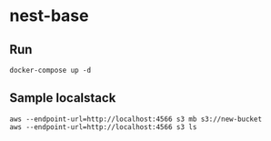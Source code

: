 # nest-base
## Run

```shell
docker-compose up -d
```


## Sample localstack

```
aws --endpoint-url=http://localhost:4566 s3 mb s3://new-bucket
aws --endpoint-url=http://localhost:4566 s3 ls
```